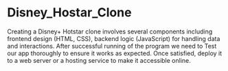 # Disney_Hostar_Clone
Creating a Disney+ Hotstar clone involves several components including frontend design (HTML, CSS), backend logic (JavaScript) for handling data and interactions. After successful running of the program we need to Test our app thoroughly to ensure it works as expected. Once satisfied, deploy it to a web server or a hosting service to make it accessible online.
